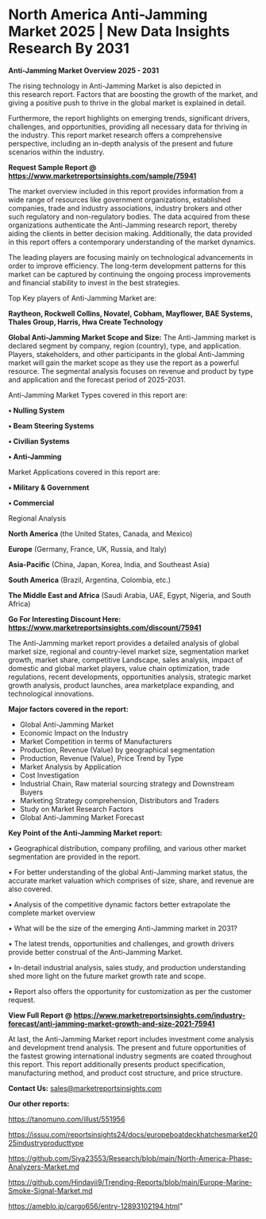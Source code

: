 # North America Anti-Jamming Market 2025 | New Data Insights Research By 2031

<Strong> Anti-Jamming Market Overview 2025 - 2031</strong>

The rising technology in Anti-Jamming Market is also depicted in this research report. Factors that are boosting the growth of the market, and giving a positive push to thrive in the global market is explained in detail.

Furthermore, the report highlights on emerging trends, significant drivers, challenges, and opportunities, providing all necessary data for thriving in the industry. This report market research offers a comprehensive perspective, including an in-depth analysis of the present and future scenarios within the industry.

<strong>Request Sample Report @ <a href=https://www.marketreportsinsights.com/sample/75941>https://www.marketreportsinsights.com/sample/75941</a></strong>

The market overview included in this report provides information from a wide range of resources like government organizations, established companies, trade and industry associations, industry brokers and other such regulatory and non-regulatory bodies. The data acquired from these organizations authenticate the Anti-Jamming research report, thereby aiding the clients in better decision making. Additionally, the data provided in this report offers a contemporary understanding of the market dynamics.

The leading players are focusing mainly on technological advancements in order to improve efficiency. The long-term development patterns for this market can be captured by continuing the ongoing process improvements and financial stability to invest in the best strategies.

Top Key players of Anti-Jamming Market are:

<strong>Raytheon, Rockwell Collins, Novatel, Cobham, Mayflower, BAE Systems, Thales Group, Harris, Hwa Create Technology</strong>

<strong><b>Global Anti-Jamming Market Scope and Size:</b></strong>
The Anti-Jamming market is declared segment by company, region (country), type, and application. Players, stakeholders, and other participants in the global Anti-Jamming market will gain the market scope as they use the report as a powerful resource. The segmental analysis focuses on revenue and product by type and application and the forecast period of 2025-2031.

Anti-Jamming Market Types covered in this report are:

<strong>• Nulling System

• Beam Steering Systems

• Civilian Systems

• Anti-Jamming</strong>

Market Applications covered in this report are:

<strong>• Military & Government

• Commercial</strong> 

Regional Analysis

<strong>North America</strong> (the United States, Canada, and Mexico)

<strong>Europe</strong> (Germany, France, UK, Russia, and Italy)

<strong>Asia-Pacific</strong> (China, Japan, Korea, India, and Southeast Asia)

<strong>South America</strong> (Brazil, Argentina, Colombia, etc.)

<strong>The Middle East and Africa</strong> (Saudi Arabia, UAE, Egypt, Nigeria, and South Africa)

<strong>Go For Interesting Discount Here: <a href=https://www.marketreportsinsights.com/discount/75941>https://www.marketreportsinsights.com/discount/75941</a></strong>

The Anti-Jamming market report provides a detailed analysis of global market size, regional and country-level market size, segmentation market growth, market share, competitive Landscape, sales analysis, impact of domestic and global market players, value chain optimization, trade regulations, recent developments, opportunities analysis, strategic market growth analysis, product launches, area marketplace expanding, and technological innovations.

<strong><b>Major factors covered in the report:</b></strong>
<ul>
  <li>Global Anti-Jamming Market </li>
  <li>Economic Impact on the Industry</li>
  <li>Market Competition in terms of Manufacturers</li>
  <li>Production, Revenue (Value) by geographical segmentation</li>
  <li>Production, Revenue (Value), Price Trend by Type</li>
  <li>Market Analysis by Application</li>
  <li>Cost Investigation</li>
  <li>Industrial Chain, Raw material sourcing strategy and Downstream Buyers</li>
  <li>Marketing Strategy comprehension, Distributors and Traders</li>
  <li>Study on Market Research Factors</li>
  <li>Global Anti-Jamming Market Forecast</li>
</ul>

<strong><b>Key Point of the Anti-Jamming Market report:</b></strong>

• Geographical distribution, company profiling, and various other market segmentation are provided in the report.

• For better understanding of the global Anti-Jamming market status, the accurate market valuation which comprises of size, share, and revenue are also covered.

• Analysis of the competitive dynamic factors better extrapolate the complete market overview

• What will be the size of the emerging Anti-Jamming market in 2031?

• The latest trends, opportunities and challenges, and growth drivers provide better construal of the Anti-Jamming Market.

• In-detail industrial analysis, sales study, and production understanding shed more light on the future market growth rate and scope.

• Report also offers the opportunity for customization as per the customer request.

<strong><b>View Full Report @ <a href=https://www.marketreportsinsights.com/industry-forecast/anti-jamming-market-growth-and-size-2021-75941>https://www.marketreportsinsights.com/industry-forecast/anti-jamming-market-growth-and-size-2021-75941</a></b></strong>


At last, the Anti-Jamming Market report includes investment come analysis and development trend analysis. The present and future opportunities of the fastest growing international industry segments are coated throughout this report. This report additionally presents product specification, manufacturing method, and product cost structure, and price structure.

<strong>Contact Us:</strong>
sales@marketreportsinsights.com

<strong>Our other reports:</strong>

<a href=https://tanomuno.com/illust/551956>https://tanomuno.com/illust/551956</a>

<a href=https://issuu.com/reportsinsights24/docs/europeboatdeckhatchesmarket2025industryproducttype>https://issuu.com/reportsinsights24/docs/europeboatdeckhatchesmarket2025industryproducttype</a>

<a href=https://github.com/Siya23553/Research/blob/main/North-America-Phase-Analyzers-Market.md>https://github.com/Siya23553/Research/blob/main/North-America-Phase-Analyzers-Market.md</a>

<a href=https://github.com/Hindavii9/Trending-Reports/blob/main/Europe-Marine-Smoke-Signal-Market.md>https://github.com/Hindavii9/Trending-Reports/blob/main/Europe-Marine-Smoke-Signal-Market.md</a>

<a href=https://ameblo.jp/cargo656/entry-12893102194.html>https://ameblo.jp/cargo656/entry-12893102194.html</a>"
